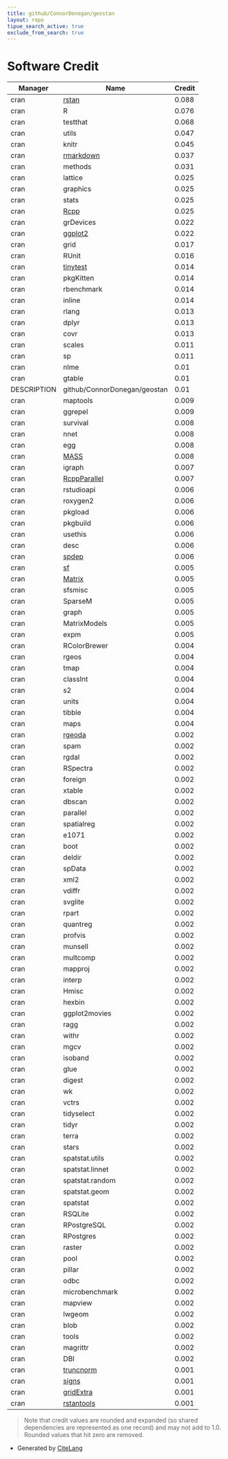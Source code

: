 ```yaml
---
title: github/ConnorDonegan/geostan
layout: repo
tipue_search_active: true
exclude_from_search: true
---
```

# Software Credit

|Manager|Name|Credit|
|-------|----|------|
|cran|[rstan](https://mc-stan.org/rstan)|0.088|
|cran|R|0.076|
|cran|testthat|0.068|
|cran|utils|0.047|
|cran|knitr|0.045|
|cran|[rmarkdown](https://github.com/rstudio/rmarkdown)|0.037|
|cran|methods|0.031|
|cran|lattice|0.025|
|cran|graphics|0.025|
|cran|stats|0.025|
|cran|[Rcpp](http://www.rcpp.org)|0.025|
|cran|grDevices|0.022|
|cran|[ggplot2](https://ggplot2.tidyverse.org)|0.022|
|cran|grid|0.017|
|cran|RUnit|0.016|
|cran|[tinytest](https://github.com/markvanderloo/tinytest)|0.014|
|cran|pkgKitten|0.014|
|cran|rbenchmark|0.014|
|cran|inline|0.014|
|cran|rlang|0.013|
|cran|dplyr|0.013|
|cran|covr|0.013|
|cran|scales|0.011|
|cran|sp|0.011|
|cran|nlme|0.01|
|cran|gtable|0.01|
|DESCRIPTION|github/ConnorDonegan/geostan|0.01|
|cran|maptools|0.009|
|cran|ggrepel|0.009|
|cran|survival|0.008|
|cran|nnet|0.008|
|cran|egg|0.008|
|cran|[MASS](http://www.stats.ox.ac.uk/pub/MASS4/)|0.008|
|cran|igraph|0.007|
|cran|[RcppParallel](https://rcppcore.github.io/RcppParallel/)|0.007|
|cran|rstudioapi|0.006|
|cran|roxygen2|0.006|
|cran|pkgload|0.006|
|cran|pkgbuild|0.006|
|cran|usethis|0.006|
|cran|desc|0.006|
|cran|[spdep](https://github.com/r-spatial/spdep/)|0.006|
|cran|[sf](https://r-spatial.github.io/sf/)|0.005|
|cran|[Matrix](https://Matrix.R-forge.R-project.org/)|0.005|
|cran|sfsmisc|0.005|
|cran|SparseM|0.005|
|cran|graph|0.005|
|cran|MatrixModels|0.005|
|cran|expm|0.005|
|cran|RColorBrewer|0.004|
|cran|rgeos|0.004|
|cran|tmap|0.004|
|cran|classInt|0.004|
|cran|s2|0.004|
|cran|units|0.004|
|cran|tibble|0.004|
|cran|maps|0.004|
|cran|[rgeoda](https://github.com/geodacenter/rgeoda/)|0.002|
|cran|spam|0.002|
|cran|rgdal|0.002|
|cran|RSpectra|0.002|
|cran|foreign|0.002|
|cran|xtable|0.002|
|cran|dbscan|0.002|
|cran|parallel|0.002|
|cran|spatialreg|0.002|
|cran|e1071|0.002|
|cran|boot|0.002|
|cran|deldir|0.002|
|cran|spData|0.002|
|cran|xml2|0.002|
|cran|vdiffr|0.002|
|cran|svglite|0.002|
|cran|rpart|0.002|
|cran|quantreg|0.002|
|cran|profvis|0.002|
|cran|munsell|0.002|
|cran|multcomp|0.002|
|cran|mapproj|0.002|
|cran|interp|0.002|
|cran|Hmisc|0.002|
|cran|hexbin|0.002|
|cran|ggplot2movies|0.002|
|cran|ragg|0.002|
|cran|withr|0.002|
|cran|mgcv|0.002|
|cran|isoband|0.002|
|cran|glue|0.002|
|cran|digest|0.002|
|cran|wk|0.002|
|cran|vctrs|0.002|
|cran|tidyselect|0.002|
|cran|tidyr|0.002|
|cran|terra|0.002|
|cran|stars|0.002|
|cran|spatstat.utils|0.002|
|cran|spatstat.linnet|0.002|
|cran|spatstat.random|0.002|
|cran|spatstat.geom|0.002|
|cran|spatstat|0.002|
|cran|RSQLite|0.002|
|cran|RPostgreSQL|0.002|
|cran|RPostgres|0.002|
|cran|raster|0.002|
|cran|pool|0.002|
|cran|pillar|0.002|
|cran|odbc|0.002|
|cran|microbenchmark|0.002|
|cran|mapview|0.002|
|cran|lwgeom|0.002|
|cran|blob|0.002|
|cran|tools|0.002|
|cran|magrittr|0.002|
|cran|DBI|0.002|
|cran|[truncnorm](https://github.com/olafmersmann/truncnorm)|0.001|
|cran|[signs](https://benjaminwolfe.github.io/signs)|0.001|
|cran|[gridExtra](https://github.com/baptiste/gridextra)|0.001|
|cran|[rstantools](https://mc-stan.org/rstantools/)|0.001|


> Note that credit values are rounded and expanded (so shared dependencies are represented as one record) and may not add to 1.0. Rounded values that hit zero are removed.


- Generated by [CiteLang](https://github.com/vsoch/citelang)
